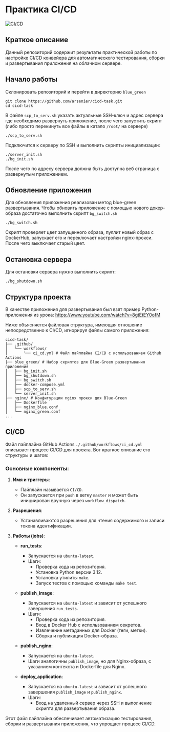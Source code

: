 # Практика CI/CD

[![CI/CD](https://github.com/arsenier/cicd-task/actions/workflows/ci_cd.yml/badge.svg)](https://github.com/arsenier/cicd-task/actions/workflows/ci_cd.yml)

## Краткое описание

Данный репозиторий содержит результаты практической работы по настройке CI/CD конвейера для автоматического тестирования, сборки и развертывания приложения на облачном сервере.

## Начало работы

Склонировать репозиторий и перейти в директорию `blue_green`

```
git clone https://github.com/arsenier/cicd-task.git
cd cicd-task
```

В файле `scp_to_serv.sh` указать актуальные SSH-ключ и адрес сервера где необходимо развернуть приложение, после чего запустить скрипт (либо просто перекинуть все файлы в катало `/root/` на сервере)

```
./scp_to_serv.sh
```

Подключится к серверу по SSH и выполнить скрипты инициализации:

```
./server_init.sh
./bg_init.sh
```

После чего по адресу сервера должна быть доступна веб страница с развернутым приложением.

## Обновление приложения

Для обновления приложения реализован метод blue-green развертывания. Чтобы обновить приложение с помощью нового докер-образа достаточно выполнить скрипт `bg_switch.sh`

```
./bg_switch.sh
```

Скрипт проверяет цвет запущенного образа, пуллит новый образ с DockerHub, запускает его и переключает настройки nginx-прокси. После чего выключает старый цвет.

## Остановка сервера

Для остановки сервера нужно выполнить скрипт:

```
./bg_shutdown.sh
```

## Структура проекта

В качестве приложения для развертывания был взят пример Python-приложения из урока: https://www.youtube.com/watch?v=8gtEtEY0ofM

Ниже объясняется файловая структура, имеющая отношение непосредственно к CI/CD, игнорируя файлы самого приложения:

```
cicd-task/
├── .github/
│   └── workflows/
│       └── ci_cd.yml # Файл пайплайна CI/CD с использованием Github Actions
├── blue_green/ # Набор скриптов для Blue-Green развертывания приложения
│   ├── bg_init.sh
│   ├── bg_shutdown.sh
│   ├── bg_switch.sh
│   ├── docker-compose.yml
│   ├── scp_to_serv.sh
│   └── server_init.sh
├── nginx/ # Конфигурации nginx прокси для Blue-Green
│   ├── Dockerfile
│   ├── nginx_blue.conf
│   └── nginx_green.conf
...
```

## CI/CD

Файл пайплайна GitHub Actions `./.github/workflows/ci_cd.yml` описывает процесс CI/CD для проекта. Вот краткое описание его структуры и шагов:

### Основные компоненты:

1. **Имя и триггеры**:
   - Пайплайн называется `CI/CD`.
   - Он запускается при `push` в ветку `master` и может быть инициирован вручную через `workflow_dispatch`.

2. **Разрешения**:
   - Устанавливаются разрешения для чтения содержимого и записи токена идентификации.

3. **Работы (jobs)**:
   - **run_tests**:
     - Запускается на `ubuntu-latest`.
     - Шаги:
       - Проверка кода из репозитория.
       - Установка Python версии 3.12.
       - Установка утилиты `make`.
       - Запуск тестов с помощью команды `make test`.

   - **publish_image**:
     - Запускается на `ubuntu-latest` и зависит от успешного завершения `run_tests`.
     - Шаги:
       - Проверка кода из репозитория.
       - Вход в Docker Hub с использованием секретов.
       - Извлечение метаданных для Docker (теги, метки).
       - Сборка и публикация Docker-образа.

   - **publish_nginx**:
     - Запускается на `ubuntu-latest`.
     - Шаги аналогичны `publish_image`, но для Nginx-образа, с указанием контекста и Dockerfile для Nginx.

   - **deploy_application**:
     - Запускается на `ubuntu-latest` и зависит от успешного завершения `publish_image` и `publish_nginx`.
     - Шаги:
       - Вход на удаленный сервер через SSH и выполнение скрипта для развертывания образа.
<!-- 
### Закомментированные шаги:
Некоторые шаги, такие как генерация аттестации артефактов, закомментированы и не выполняются. -->

Этот файл пайплайна обеспечивает автоматизацию тестирования, сборки и развертывания приложения, что упрощает процесс CI/CD.

<!-- 
## CI

## CD

### Blue-Green

Файл пайплайна CI/CD, использующий GitHub Actions, описывает автоматизированный процесс интеграции и доставки программного обеспечения. Он состоит из нескольких ключевых компонентов, которые выполняются в ответ на определенные события, такие как коммиты в ветку `master`. Давайте разберем этот файл по частям.

## Основные компоненты файла

### 1. Определение пайплайна

```yaml
name: CI/CD

on:
    push:
      branches: [ "master" ]
```
Этот блок определяет имя пайплайна (`CI/CD`) и событие, при котором он будет запускаться — в данном случае это `push` в ветку `master`.

### 2. Права доступа

```yaml
permissions:
    contents: read
    id-token: write
```
Здесь устанавливаются права доступа для выполнения действий в рамках пайплайна. В данном случае разрешается чтение содержимого репозитория и запись токена идентификации.

### 3. Задание работ (jobs)

Пайплайн состоит из трех основных работ: `run_tests`, `publish_image` и `deploy_application`.

#### **run_tests**

```yaml
run_tests:
    runs-on: ubuntu-latest
```
Эта работа выполняется на последней версии Ubuntu. Она включает следующие шаги:

- **Проверка кода**:
  ```yaml
  - uses: actions/checkout@v4
  ```
  Этот шаг загружает код из репозитория.

- **Настройка Python**:
  ```yaml
  - name: Set up python 3.12
    uses: actions/setup-python@v3
    with:
        python-version: "3.12"
  ```
  Устанавливается версия Python для выполнения тестов.

- **Установка Make**:
  ```yaml
  - name: Set up make
    run: |
        sudo apt update
        sudo apt install -y make
  ```
  Устанавливается утилита Make, необходимая для запуска тестов.

- **Запуск тестов**:
  ```yaml
  - name: Run tests
    run: |
        make test
  ```
  Выполняются тесты, определенные в Makefile.

#### **publish_image**

```yaml
publish_image:
    name: Push Docker image to Docker Hub
    runs-on: ubuntu-latest
    needs: run_tests
```
Эта работа зависит от успешного завершения работы `run_tests`. Она отвечает за публикацию Docker-образа:

- **Логин в Docker Hub**:
  ```yaml
  - name: Log in to Docker Hub
    uses: docker/login-action@f4ef78c080cd8ba55a85445d5b36e214a81df20a
    with:
        username: ${{ secrets.DOCKER_LOGIN }}
        password: ${{ secrets.DOCKER_PASS }}
  ```
  Здесь происходит аутентификация на Docker Hub с использованием секретов для безопасного хранения логина и пароля.

- **Извлечение метаданных**:
  ```yaml
  - name: Extract metadata (tags, labels) for Docker
    id: meta
    uses: docker/metadata-action@9ec57ed1fcdbf14dcef7dfbe97b2010124a938b7
    with:
        images: arsenier/cicd-task
  ```
  Этот шаг извлекает метаданные для образа Docker, такие как теги и метки.

- **Сборка и публикация Docker-образа**:
  ```yaml
  - name: Build and push Docker image
    id: push
    uses: docker/build-push-action@3b5e8027fcad23fda98b2e3ac259d8d67585f671
    with:
        context: .
        file: ./build/Dockerfile
        push: true
        tags: ${{ steps.meta.outputs.tags }}
        labels: ${{ steps.meta.outputs.labels }}
  ```
  Здесь происходит сборка образа по указанному Dockerfile и его публикация в Docker Hub с использованием ранее извлеченных тегов и меток.

#### **deploy_application**

```yaml
deploy_application:
    name: Deploy application on the remote server
    runs-on: ubuntu-latest
    needs: publish_image
```
Эта работа выполняется после успешной публикации образа. Она отвечает за развертывание приложения на удаленном сервере:

- **Деплой через SSH**:
  ```yaml
  - name: Log into the server via SSH and deploy image
    uses: appleboy/ssh-action@v1.2.0
    with:
      host: ${{ secrets.SELECTEL_SERVER_IP }}
      username: ${{ secrets.SELECTEL_SERVER_USER }}
      key: ${{ secrets.SELECTEL_PRIVATE_SSH_KEY }}
      script: |
          docker ps -aq | xargs docker stop | xargs docker rm
          docker run --pull=always -d -p 5000:5000 arsenier/cicd-task:master
  ```
  Этот шаг выполняет вход на удаленный сервер по SSH и разворачивает контейнер с приложением, останавливая и удаляя старые контейнеры перед запуском нового. -->



<!-- ## Заключение

Данный файл пайплайна CI/CD демонстрирует автоматизацию процессов тестирования, сборки и развертывания приложения с использованием GitHub Actions. Он позволяет разработчикам быстро интегрировать изменения и обеспечивать надежное развертывание обновлений на продакшн-сервере.

Citations:
[1] https://graphite.dev/guides/introduction-to-github-actions-for-ci-cd-pipelines
[2] https://900913.ru/tldr/common/
[3] https://dev.to/snehalkadwe/a-guide-to-cicd-pipelines-using-github-action-5doj
[4] https://github.blog/enterprise-software/ci-cd/build-ci-cd-pipeline-github-actions-four-steps/
[5] https://www.youtube.com/watch?v=ciqWMIf7Pz0 -->
